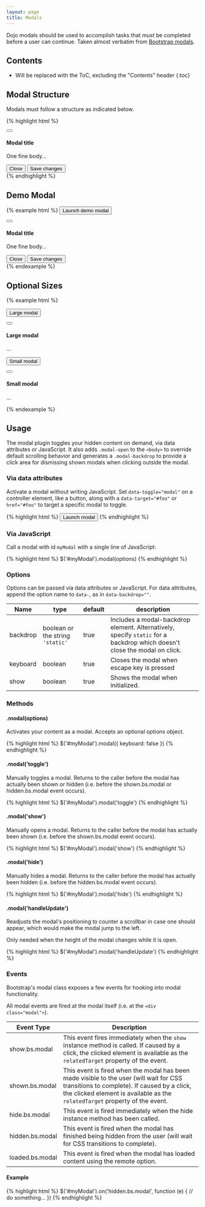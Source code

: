 ```yaml
---
layout: page
title: Modals
---
```


Dojo modals should be used to accomplish tasks that *must* be completed before a user can continue. Taken almost verbatim from [Bootstrap modals](http://getbootstrap.com/javascript/#modals).

## Contents

* Will be replaced with the ToC, excluding the "Contents" header
{:toc}

## Modal Structure

Modals must follow a structure as indicated below.

{% highlight html %}
<div class="modal fade">
  <div class="modal-dialog">
    <div class="modal-content">
      <div class="modal-header">
        <button type="button" class="close" data-dismiss="modal" aria-label="Close"><span class="octicon octicon-x"></span></button>
        <h4 class="modal-title">Modal title</h4>
      </div>
      <div class="modal-body">
        <p>One fine body&hellip;</p>
      </div>
      <div class="modal-footer">
        <button type="button" class="btn btn-default" data-dismiss="modal">Close</button>
        <button type="button" class="btn btn-primary">Save changes</button>
      </div>
    </div>
  </div>
</div>
{% endhighlight %}

## Demo Modal


{% example html %}
<button type="button" class="btn btn-primary " data-toggle="modal" data-target="#example_modal">
  Launch demo modal
</button>

<div class="modal fade" id="example_modal">
  <div class="modal-dialog">
    <div class="modal-content">
      <div class="modal-header">
        <button type="button" class="close" data-dismiss="modal" aria-label="Close"><span class="octicon octicon-x"></span></button>
        <h4 class="modal-title">Modal title</h4>
      </div>
      <div class="modal-body">
        <p>One fine body&hellip;</p>
      </div>
      <div class="modal-footer">
        <button type="button" class="btn btn-default" data-dismiss="modal">Close</button>
        <button type="button" class="btn btn-primary">Save changes</button>
      </div>
    </div>
  </div>
</div>
{% endexample %}

## Optional Sizes

{% example html %}
<!-- Large modal -->
<button type="button" class="btn btn-primary" data-toggle="modal" data-target=".bs-example-modal-lg">Large modal</button>

<div class="modal fade bs-example-modal-lg" tabindex="-1" role="dialog" aria-labelledby="myLargeModalLabel" aria-hidden="true">
  <div class="modal-dialog modal-lg">
    <div class="modal-content">
      <div class="modal-header">
        <button type="button" class="close" data-dismiss="modal" aria-label="Close"><span class="octicon octicon-x"></span></button>
        <h4 class="modal-title">Large modal</h4>
      </div>
      <div class="modal-body">
        <p>&hellip;</p>
      </div>
    </div>
  </div>
</div>

<!-- Small modal -->
<button type="button" class="btn btn-primary" data-toggle="modal" data-target=".bs-example-modal-sm">Small modal</button>

<div class="modal fade bs-example-modal-sm" tabindex="-1" role="dialog" aria-labelledby="mySmallModalLabel" aria-hidden="true">
  <div class="modal-dialog modal-sm">
    <div class="modal-content">
      <div class="modal-header">
        <button type="button" class="close" data-dismiss="modal" aria-label="Close"><span class="octicon octicon-x"></span></button>
        <h4 class="modal-title">Small modal</h4>
      </div>
      <div class="modal-body">
        <p>&hellip;</p>
      </div>
    </div>
  </div>
</div>
{% endexample %}


## Usage

The modal plugin toggles your hidden content on demand, via data attributes or JavaScript. It also adds `.modal-open` to the `<body>` to override default scrolling behavior and generates a `.modal-backdrop` to provide a click area for dismissing shown modals when clicking outside the modal.

### Via data attributes

Activate a modal without writing JavaScript. Set `data-toggle="modal"` on a controller element, like a button, along with a `data-target="#foo"` or `href="#foo"` to target a specific modal to toggle.

{% highlight html %}
<button type="button" data-toggle="modal" data-target="#myModal">Launch modal</button>
{% endhighlight %}

### Via JavaScript

Call a modal with id `myModal` with a single line of JavaScript:

{% highlight html %}
$('#myModal').modal(options)
{% endhighlight %}

### Options

Options can be passed via data attributes or JavaScript. For data attributes, append the option name to `data-`, as in `data-backdrop=""`.

<table>
  <thead>
    <tr>
      <th>Name</th>
      <th>type</th>
      <th>default</th>
      <th>description</th>
    </tr>
  </thead>
  <tbody>
    <tr>
      <td>backdrop</td>
      <td>boolean or the string <code>'static'</code></td>
      <td>true</td>
      <td>Includes a modal-backdrop element. Alternatively, specify <code>static</code> for a backdrop which doesn't close the modal on click.</td>
    </tr>
    <tr>
      <td>keyboard</td>
      <td>boolean</td>
      <td>true</td>
      <td>Closes the modal when escape key is pressed</td>
    </tr>
    <tr>
      <td>show</td>
      <td>boolean</td>
      <td>true</td>
      <td>Shows the modal when initialized.</td>
    </tr>
  </tbody>
</table>

### Methods

#### .modal(options)

Activates your content as a modal. Accepts an optional options object.

{% highlight html %}
$('#myModal').modal({
  keyboard: false
})
{% endhighlight %}

#### .modal('toggle')

Manually toggles a modal. Returns to the caller before the modal has actually been shown or hidden (i.e. before the shown.bs.modal or hidden.bs.modal event occurs).

{% highlight html %}
$('#myModal').modal('toggle')
{% endhighlight %}

#### .modal('show')

Manually opens a modal. Returns to the caller before the modal has actually been shown (i.e. before the shown.bs.modal event occurs).

{% highlight html %}
$('#myModal').modal('show')
{% endhighlight %}

#### .modal('hide')

Manually hides a modal. Returns to the caller before the modal has actually been hidden (i.e. before the hidden.bs.modal event occurs).

{% highlight html %}
$('#myModal').modal('hide')
{% endhighlight %}

#### .modal('handleUpdate')

Readjusts the modal's positioning to counter a scrollbar in case one should appear, which would make the modal jump to the left.

Only needed when the height of the modal changes while it is open.

{% highlight html %}
$('#myModal').modal('handleUpdate')
{% endhighlight %}

### Events

Bootstrap's modal class exposes a few events for hooking into modal functionality.

All modal events are fired at the modal itself (i.e. at the `<div class="modal">`).

<table>
  <thead>
    <tr>
      <th>Event Type</th>
      <th>Description</th>
    </tr>
  </thead>
  <tbody>
    <tr>
      <td>show.bs.modal</td>
      <td>This event fires immediately when the <code>show</code> instance method is called. If caused by a click, the clicked element is available as the <code>relatedTarget</code> property of the event.</td>
    </tr>
    <tr>
      <td>shown.bs.modal</td>
      <td>This event is fired when the modal has been made visible to the user (will wait for CSS transitions to complete). If caused by a click, the clicked element is available as the <code>relatedTarget</code> property of the event.</td>
    </tr>
    <tr>
      <td>hide.bs.modal</td>
      <td>This event is fired immediately when the hide instance method has been called.</td>
    </tr>
    <tr>
      <td>hidden.bs.modal</td>
      <td>This event is fired when the modal has finished being hidden from the user (will wait for CSS transitions to complete).</td>
    </tr>
    <tr>
      <td>loaded.bs.modal</td>
      <td>This event is fired when the modal has loaded content using the remote option.</td>
    </tr>
  </tbody>
</table>

#### Example

{% highlight html %}
$('#myModal').on('hidden.bs.modal', function (e) {
  // do something...
})
{% endhighlight %}
